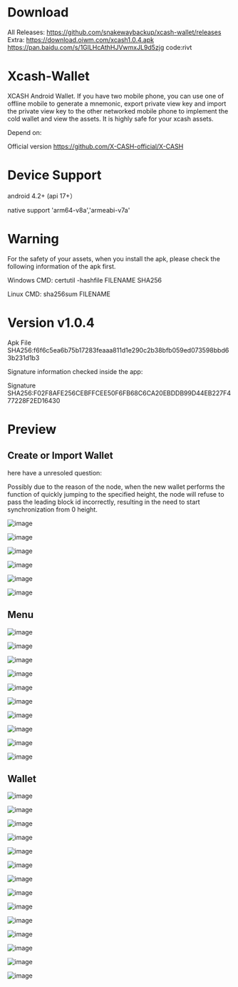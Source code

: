 ﻿# Download

All Releases:
https://github.com/snakewaybackup/xcash-wallet/releases
Extra:
https://download.oiwm.com/xcash1.0.4.apk
https://pan.baidu.com/s/1GlLHcAthHJVwmxJL9d5zjg  code:rivt 

# Xcash-Wallet

XCASH Android Wallet. If you have two mobile phone, you can use one of offline mobile to generate a mnemonic, export private view key and import the private view key to the other networked mobile phone to implement the cold wallet and view the assets. It is highly safe for your xcash assets.

Depend on:

Official version  https://github.com/X-CASH-official/X-CASH

# Device Support

android 4.2+ (api 17+）

native support  'arm64-v8a','armeabi-v7a'

# Warning

For the safety of your assets, when you install the apk, please check the following information of the apk first.

Windows CMD: certutil -hashfile FILENAME SHA256

Linux CMD: sha256sum FILENAME

# Version v1.0.4

Apk File SHA256:f6f6c5ea6b75b17283feaaa811d1e290c2b38bfb059ed073598bbd63b231d1b3

Signature information checked inside the app:

Signature SHA256:F02F8AFE256CEBFFCEE50F6FB68C6CA20EBDDB99D44EB227F477228F2ED16430

# Preview

## Create or Import Wallet

here have a unresoled question:

Possibly due to the reason of the node, when the new wallet performs the function of quickly jumping to the specified height, the node will refuse to pass the leading block id incorrectly, resulting in the need to start synchronization from 0 height.


![image](https://github.com/snakewaybackup/xcash-wallet/raw/master/preview/1.png)

![image](https://github.com/snakewaybackup/xcash-wallet/raw/master/preview/2.png)

![image](https://github.com/snakewaybackup/xcash-wallet/raw/master/preview/3.png)

![image](https://github.com/snakewaybackup/xcash-wallet/raw/master/preview/4.png)

![image](https://github.com/snakewaybackup/xcash-wallet/raw/master/preview/5.png)

![image](https://github.com/snakewaybackup/xcash-wallet/raw/master/preview/6.png)


## Menu


![image](https://github.com/snakewaybackup/xcash-wallet/raw/master/preview/7.png)

![image](https://github.com/snakewaybackup/xcash-wallet/raw/master/preview/8.png)

![image](https://github.com/snakewaybackup/xcash-wallet/raw/master/preview/9.png)

![image](https://github.com/snakewaybackup/xcash-wallet/raw/master/preview/10.png)

![image](https://github.com/snakewaybackup/xcash-wallet/raw/master/preview/11.png)

![image](https://github.com/snakewaybackup/xcash-wallet/raw/master/preview/12.png)

![image](https://github.com/snakewaybackup/xcash-wallet/raw/master/preview/13.png)

![image](https://github.com/snakewaybackup/xcash-wallet/raw/master/preview/14.png)

![image](https://github.com/snakewaybackup/xcash-wallet/raw/master/preview/15.png)

![image](https://github.com/snakewaybackup/xcash-wallet/raw/master/preview/16.png)


## Wallet


![image](https://github.com/snakewaybackup/xcash-wallet/raw/master/preview/17.png)

![image](https://github.com/snakewaybackup/xcash-wallet/raw/master/preview/18.png)

![image](https://github.com/snakewaybackup/xcash-wallet/raw/master/preview/19.png)

![image](https://github.com/snakewaybackup/xcash-wallet/raw/master/preview/20.png)

![image](https://github.com/snakewaybackup/xcash-wallet/raw/master/preview/21.png)

![image](https://github.com/snakewaybackup/xcash-wallet/raw/master/preview/22.png)

![image](https://github.com/snakewaybackup/xcash-wallet/raw/master/preview/23.png)

![image](https://github.com/snakewaybackup/xcash-wallet/raw/master/preview/24.png)

![image](https://github.com/snakewaybackup/xcash-wallet/raw/master/preview/25.png)

![image](https://github.com/snakewaybackup/xcash-wallet/raw/master/preview/26.png)

![image](https://github.com/snakewaybackup/xcash-wallet/raw/master/preview/27.png)

![image](https://github.com/snakewaybackup/xcash-wallet/raw/master/preview/28.png)

![image](https://github.com/snakewaybackup/xcash-wallet/raw/master/preview/29.png)

![image](https://github.com/snakewaybackup/xcash-wallet/raw/master/preview/30.png)

